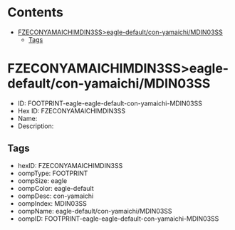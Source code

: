 



Contents
========

* [FZECONYAMAICHIMDIN3SS>eagle-default/con-yamaichi/MDIN03SS](#fzeconyamaichimdin3sseagle-defaultcon-yamaichimdin03ss)
	* [Tags](#tags)

# FZECONYAMAICHIMDIN3SS>eagle-default/con-yamaichi/MDIN03SS

- ID: FOOTPRINT-eagle-eagle-default-con-yamaichi-MDIN03SS
- Hex ID: FZECONYAMAICHIMDIN3SS
- Name: 
- Description: 

## Tags

- hexID: FZECONYAMAICHIMDIN3SS
- oompType: FOOTPRINT
- oompSize: eagle
- oompColor: eagle-default
- oompDesc: con-yamaichi
- oompIndex: MDIN03SS
- oompName: eagle-default/con-yamaichi/MDIN03SS
- oompID: FOOTPRINT-eagle-eagle-default-con-yamaichi-MDIN03SS
